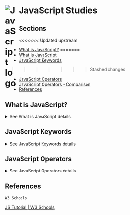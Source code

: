 # JavaScript Studies <img align="left" alt="JavaScript logo" title="JavaScript" width="35px" src="https://cdn.jsdelivr.net/gh/devicons/devicon/icons/javascript/javascript-original.svg" style="padding-right:10px;" />

## Sections

<<<<<<< Updated upstream
* [What is JavaScript?](#what-is-javascript)
=======
* [What is JavaScript](#what-is-javascript)
* [JavaScript Keywords](#javascript-keywords)
>>>>>>> Stashed changes
* [JavaScript Operators](#javascript-operators)
* [JavaScript Operators - Comparison](#javascript-operators---comparison)
* [References](#references)

## What is JavaScript? 

<details>
<summary>See What is JavaScript details</summary>

Created by Brendan Eich, in 1995, JavaScript is a scripting language that allows developers to implement complex features on web pages beyond simple static content. 

JavaScript (JS) is a versatile, lightweight, interpreted programming language primarily used to add interactivity and dynamic content to web pages, but also used in various other environments like Node.js for server-side development. 
</details>

## JavaScript Keywords 

<details>
<summary>See JavaScript Keywords details</summary>

JavaScript statements often start with a keyword to identify the JavaScript action to be performed.

Our [Reserved Words Reference](https://www.w3schools.com/js/js_reserved.asp) lists all JavaScript keywords.

Here is a list of some of the keywords you will learn about in this tutorial:

|Keyword|Description|
|var|Declares a variable|
|let|Declares a block variable|
|const|Declares a block constant|
|if|Marks a block of statements to be executed on a condition|
|switch|Marks a block of statements to be executed in different cases|
|for|Marks a block of statements to be executed in a loop|
|function|Declares a function|
|return|Exits a function|
|try|Implements error handling to a block of statements|

</details>

## JavaScript Operators

<details>
<summary>See JavaScript Operators details</summary>

Comparison and Logical operators are used to test for **true** or **false**.

## JavaScript Operators - Comparison

Comparison operators are used in logical statements to determine equality or difference between variables or values.

Given that 
```javascript 
x = 5
```

The table below explains the comparison operators:

![JavaScript Operators Table](/img/JavaScript%20Operators%20Table.png)

</details>

## References 

`W3 Schools`

[JS Tutorial | W3 Schools](https://www.w3schools.com/js/default.asp)
